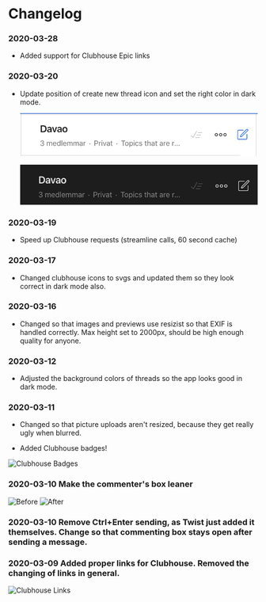 # Changelog


### 2020-03-28

- Added support for Clubhouse Epic links

### 2020-03-20

- Update position of create new thread icon and set the right color in dark mode.

  ![Header list](docs/header-list.png)

  ![Header list dark mode](docs/header-list-dark.png)

### 2020-03-19

- Speed up Clubhouse requests (streamline calls, 60 second cache)

### 2020-03-17

- Changed clubhouse icons to svgs and updated them so they look correct in dark mode also.

### 2020-03-16

- Changed so that images and previews use resizist so that EXIF is handled correctly. Max height set to 2000px, should be high enough quality for anyone.

### 2020-03-12

- Adjusted the background colors of threads so the app looks good in dark mode.

### 2020-03-11

- Changed so that picture uploads aren't resized, because they get really ugly when blurred.

- Added Clubhouse badges!

![Clubhouse Badges](docs/clubhouse-badges.png)

### 2020-03-10 Make the commenter's box leaner

![Before](docs/commenters-box-before.png)
![After](docs/commenters-box-after.png)

### 2020-03-10 Remove Ctrl+Enter sending, as Twist just added it themselves. Change so that commenting box stays open after sending a message.

### 2020-03-09 Added proper links for Clubhouse. Removed the changing of links in general.

![Clubhouse Links](docs/clubhouse-links.png)
